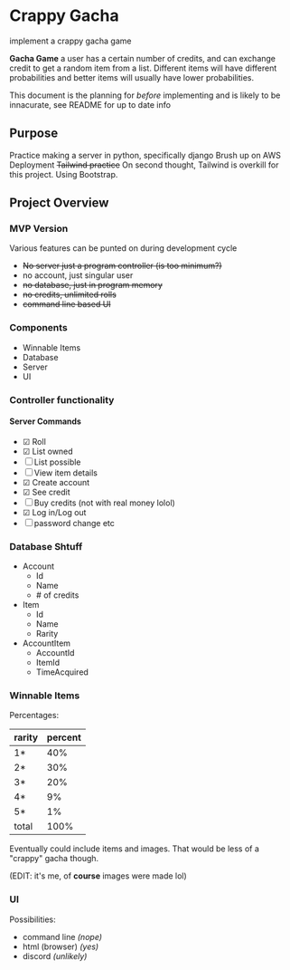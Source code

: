 # Crappy Gacha

implement a crappy gacha game

**Gacha Game** a user has a certain number of credits, and can exchange credit to get a random item from a list. Different items will have different probabilities and better items will usually have lower probabilities.

This document is the planning for _before_ implementing and is likely to be innacurate, see README for up to date info

## Purpose

Practice making a server in python, specifically django
Brush up on AWS Deployment
~~Tailwind practice~~ On second thought, Tailwind is overkill for this project. Using Bootstrap.

## Project Overview
### MVP Version
Various features can be punted on during development cycle
- ~~No server just a program controller (is too minimum?)~~
- no account, just singular user
- ~~no database, just in program memory~~
- ~~no credits, unlimited rolls~~
- ~~command line based UI~~

### Components

- Winnable Items
- Database
- Server
- UI

### Controller functionality

#### Server Commands

- ☑ Roll 
- ☑ List owned 
- ☐ List possible
- ☐ View item details
- ☑ Create account
- ☑ See credit 
- ☐ Buy credits (not with real money lolol)
- ☑ Log in/Log out
- ☐ password change etc

### Database Shtuff

- Account
  - Id
  - Name
  - \# of credits
- Item
  - Id
  - Name
  - Rarity
- AccountItem
  - AccountId
  - ItemId
  - TimeAcquired

### Winnable Items

Percentages: 

| rarity | percent |
|---|---|
| 1* | 40% |
| 2* | 30% |
| 3* | 20% |
| 4* | 9% |
| 5* | 1% |
| total | 100% |


Eventually could include items and images. That would be less of a "crappy" gacha though.

(EDIT: it's me, of __course__ images were made lol)

### UI
Possibilities: 

- command line *(nope)*
- html (browser) *(yes)*
- discord *(unlikely)*